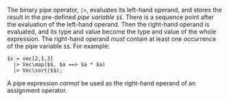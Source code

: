 The binary pipe operator, `|>`, evaluates its left-hand operand, and stores the result in the pre-defined *pipe variable* `$$`. There 
is a sequence point after the evaluation of the left-hand operand.  Then the right-hand operand is evaluated, and its type and value 
become the type and value of the whole expression.  The right-hand operand *must* contain at least one occurrence of the pipe variable `$$`.  For example:

```Hack
$x = vec[2,1,3]
  |> Vec\map($$, $a ==> $a * $a)
  |> Vec\sort($$);
```

A pipe expression *cannot* be used as the right-hand operand of an assignment operator.
